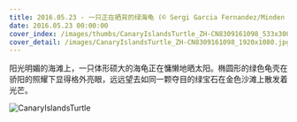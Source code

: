 ```yaml
---
title: 2016.05.23 - 一只正在晒背的绿海龟 (© Sergi Garcia Fernandez/Minden Pictures)
date: 2016.05.23 00:00:00
cover_index: /images/thumbs/CanaryIslandsTurtle_ZH-CN8309161098_533x300.jpg
cover_detail: /images/CanaryIslandsTurtle_ZH-CN8309161098_1920x1080.jpg
---
```


阳光明媚的海滩上，一只体形硕大的海龟正在慵懒地晒太阳。椭圆形的绿色龟壳在骄阳的照耀下显得格外亮眼，远远望去如同一颗夺目的绿宝石在金色沙滩上散发着光芒。

![CanaryIslandsTurtle](/images/CanaryIslandsTurtle_ZH-CN8309161098_1920x1080.jpg)
